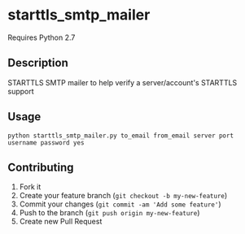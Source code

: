 # starttls_smtp_mailer                                                    

Requires Python 2.7 

## Description

STARTTLS SMTP mailer to help verify a server/account's STARTTLS support

## Usage
    
    python starttls_smtp_mailer.py to_email from_email server port username password yes

## Contributing

1. Fork it
2. Create your feature branch (`git checkout -b my-new-feature`)
3. Commit your changes (`git commit -am 'Add some feature'`)
4. Push to the branch (`git push origin my-new-feature`)
5. Create new Pull Request        
